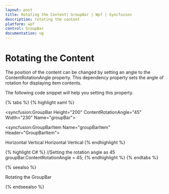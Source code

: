 ```yaml
---
layout: post
title: Rotating the Content| GroupBar | Wpf | Syncfusion
description: rotating the content
platform: wpf
control: GroupBar
documentation: ug
---
```


# Rotating the Content

The position of the content can be changed by setting an angle to the ContentRotationAngle property. This dependency property sets the angle of rotation for displaying item contents. 

The following code snippet will help you setting this property.



{% tabs %}
{% highlight xaml %}
<!-- Adding GroupBar -->
<syncfusion:GroupBar Height="200" ContentRotationAngle="45" Width="230" Name="groupBar"> 
 <!-- Adding GroupBarItem --> 
 <syncfusion:GroupBarItem Name="groupBarItem" Header="GroupBarItem">    
 <!-- Adding content for groupbar item using panel -->  
 <StackPanel Orientation="Vertical">    
 <TextBlock Text="GroupBar Orientation" Margin="4,4,2,2"/>  
 <RadioButton IsChecked="True" Margin="4,2,2,2">Horizontal
 </RadioButton>    
 <RadioButton Margin="4,2,2,2">Vertical</RadioButton> 
 <TextBlock Text="GroupView Orientation" Margin="4,4,2,2"/> 
 <RadioButton Margin="4,2,2,2">Horizontal</RadioButton>  
 <RadioButton IsChecked="True" Margin="4,2,2,2">Vertical</RadioButton>   
 </StackPanel>  
 </syncfusion:GroupBarItem>
 </syncfusion:GroupBar>
 {% endhighlight %}

{% highlight C# %}
//Setting the rotation angle as 45
groupBar.ContentRotationAngle = 45; 
{% endhighlight %}
{% endtabs %}


{% seealso %}

Rotating the GroupBar

{% endseealso %}